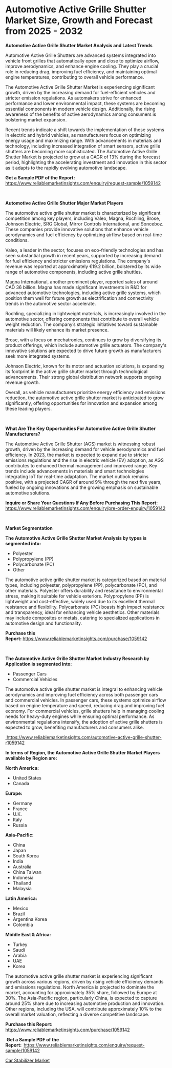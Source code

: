 <p><h1>Automotive Active Grille Shutter Market Size, Growth and Forecast from 2025 - 2032</h1></p><p><strong>Automotive Active Grille Shutter Market Analysis and Latest Trends</strong></p>
<p><p>Automotive Active Grille Shutters are advanced systems integrated into vehicle front grilles that automatically open and close to optimize airflow, improve aerodynamics, and enhance engine cooling. They play a crucial role in reducing drag, improving fuel efficiency, and maintaining optimal engine temperatures, contributing to overall vehicle performance.</p><p>The Automotive Active Grille Shutter Market is experiencing significant growth, driven by the increasing demand for fuel-efficient vehicles and stricter emission regulations. As automakers strive for enhanced performance and lower environmental impact, these systems are becoming essential components in modern vehicle design. Additionally, the rising awareness of the benefits of active aerodynamics among consumers is bolstering market expansion.</p><p>Recent trends indicate a shift towards the implementation of these systems in electric and hybrid vehicles, as manufacturers focus on optimizing energy usage and maximizing range. With advancements in materials and technology, including increased integration of smart sensors, active grille shutters are becoming more sophisticated. The Automotive Active Grille Shutter Market is projected to grow at a CAGR of 13% during the forecast period, highlighting the accelerating investment and innovation in this sector as it adapts to the rapidly evolving automotive landscape.</p></p>
<p><strong>Get a Sample PDF of the Report:&nbsp;</strong> <a href="https://www.reliablemarketinsights.com/enquiry/request-sample/1059142?utm_campaign=2885&utm_medium=2&utm_source=Github&utm_content=ia&utm_term=30032025&utm_id=automotive-active-grille-shutter">https://www.reliablemarketinsights.com/enquiry/request-sample/1059142</a></p>
<p>&nbsp;</p>
<p><strong>Automotive Active Grille Shutter Major Market Players</strong></p>
<p><p>The automotive active grille shutter market is characterized by significant competition among key players, including Valeo, Magna, Rochling, Brose, Johnson Electric, SRG Global, Mirror Controls International, and Sonceboz. These companies provide innovative solutions that enhance vehicle aerodynamics and fuel efficiency by optimizing airflow based on real-time conditions.</p><p>Valeo, a leader in the sector, focuses on eco-friendly technologies and has seen substantial growth in recent years, supported by increasing demand for fuel efficiency and stricter emissions regulations. The company's revenue was reported at approximately €19.2 billion, bolstered by its wide range of automotive components, including active grille shuttles.</p><p>Magna International, another prominent player, reported sales of around CAD 36 billion. Magna has made significant investments in R&D for advanced automotive technologies, including active grille systems, which position them well for future growth as electrification and connectivity trends in the automotive sector accelerate.</p><p>Rochling, specializing in lightweight materials, is increasingly involved in the automotive sector, offering components that contribute to overall vehicle weight reduction. The company’s strategic initiatives toward sustainable materials will likely enhance its market presence.</p><p>Brose, with a focus on mechatronics, continues to grow by diversifying its product offerings, which include automotive grille actuators. The company's innovative solutions are expected to drive future growth as manufacturers seek more integrated systems.</p><p>Johnson Electric, known for its motor and actuation solutions, is expanding its footprint in the active grille shutter market through technological advancements. Their strong global distribution network supports ongoing revenue growth.</p><p>Overall, as vehicle manufacturers prioritize energy efficiency and emissions reduction, the automotive active grille shutter market is anticipated to grow significantly, offering opportunities for innovation and expansion among these leading players.</p></p>
<p>&nbsp;</p>
<p><strong>What Are The Key Opportunities For Automotive Active Grille Shutter Manufacturers?</strong></p>
<p><p>The Automotive Active Grille Shutter (AGS) market is witnessing robust growth, driven by the increasing demand for vehicle aerodynamics and fuel efficiency. In 2023, the market is expected to expand due to stricter emissions regulations and the rise in electric vehicle (EV) adoption, as AGS contributes to enhanced thermal management and improved range. Key trends include advancements in materials and smart technologies integrating IoT for real-time adaptation. The market outlook remains positive, with a projected CAGR of around 9% through the next five years, fueled by ongoing innovations and the growing emphasis on sustainable automotive solutions.</p></p>
<p><strong>Inquire or Share Your Questions If Any Before Purchasing This Report:</strong> <a href="https://www.reliablemarketinsights.com/enquiry/pre-order-enquiry/1059142?utm_campaign=2885&utm_medium=2&utm_source=Github&utm_content=ia&utm_term=30032025&utm_id=automotive-active-grille-shutter">https://www.reliablemarketinsights.com/enquiry/pre-order-enquiry/1059142</a></p>
<p>&nbsp;</p>
<p><strong>Market Segmentation</strong></p>
<p><strong>The Automotive Active Grille Shutter Market Analysis by types is segmented into:</strong></p>
<p><ul><li>Polyester</li><li>Polypropylene (PP)</li><li>Polycarbonate (PC)</li><li>Other</li></ul></p>
<p><p>The automotive active grille shutter market is categorized based on material types, including polyester, polypropylene (PP), polycarbonate (PC), and other materials. Polyester offers durability and resistance to environmental stress, making it suitable for vehicle exteriors. Polypropylene (PP) is lightweight and cost-effective, widely used due to its excellent thermal resistance and flexibility. Polycarbonate (PC) boasts high impact resistance and transparency, ideal for enhancing vehicle aesthetics. Other materials may include composites or metals, catering to specialized applications in automotive design and functionality.</p></p>
<p><strong>Purchase this Report:&nbsp;</strong><a href="https://www.reliablemarketinsights.com/purchase/1059142?utm_campaign=2885&utm_medium=2&utm_source=Github&utm_content=ia&utm_term=30032025&utm_id=automotive-active-grille-shutter">https://www.reliablemarketinsights.com/purchase/1059142</a></p>
<p>&nbsp;</p>
<p><strong>The Automotive Active Grille Shutter Market Industry Research by Application is segmented into:</strong></p>
<p><ul><li>Passenger Cars</li><li>Commercial Vehicles</li></ul></p>
<p><p>The automotive active grille shutter market is integral to enhancing vehicle aerodynamics and improving fuel efficiency across both passenger cars and commercial vehicles. In passenger cars, these systems optimize airflow based on engine temperature and speed, reducing drag and improving fuel economy. For commercial vehicles, grille shutters help in managing cooling needs for heavy-duty engines while ensuring optimal performance. As environmental regulations intensify, the adoption of active grille shutters is expected to grow, benefiting manufacturers and consumers alike.</p></p>
<p><a href="https://www.reliablemarketinsights.com/automotive-active-grille-shutter-r1059142?utm_campaign=2885&utm_medium=2&utm_source=Github&utm_content=ia&utm_term=30032025&utm_id=automotive-active-grille-shutter">&nbsp;https://www.reliablemarketinsights.com/automotive-active-grille-shutter-r1059142</a></p>
<p><strong>In terms of Region, the Automotive Active Grille Shutter Market Players available by Region are:</strong></p>
<p>
    <p> <strong> North America: </strong>
        <ul>
            <li>United States</li>
            <li>Canada</li>
        </ul>
        </p> 
    <p> <strong> Europe: </strong>
        <ul>
            <li>Germany</li>
            <li>France</li>
            <li>U.K.</li>
            <li>Italy</li>
            <li>Russia</li>
        </ul>
        </p> 
    <p> <strong> Asia-Pacific: </strong>
        <ul>
            <li>China</li>
            <li>Japan</li>
            <li>South Korea</li>
            <li>India</li>
            <li>Australia</li>
            <li>China Taiwan</li>
            <li>Indonesia</li>
            <li>Thailand</li>
            <li>Malaysia</li>
        </ul>
        </p> 
    <p> <strong> Latin America: </strong>
        <ul>
            <li>Mexico</li>
            <li>Brazil</li>
            <li>Argentina Korea</li>
            <li>Colombia</li>
        </ul>
        </p> 
    <p> <strong> Middle East & Africa: </strong>
        <ul>
            <li>Turkey</li>
            <li>Saudi</li>
            <li>Arabia</li>
            <li>UAE</li>
            <li>Korea</li>
        </ul>
    </p>
    </p>
<p><p>The automotive active grille shutter market is experiencing significant growth across various regions, driven by rising vehicle efficiency demands and emissions regulations. North America is projected to dominate the market, accounting for approximately 35% share, followed by Europe at 30%. The Asia-Pacific region, particularly China, is expected to capture around 25% share due to increasing automotive production and innovation. Other regions, including the USA, will contribute approximately 10% to the overall market valuation, reflecting a diverse competitive landscape.</p></p>
<p><strong>Purchase this Report: </strong><a href="https://www.reliablemarketinsights.com/purchase/1059142?utm_campaign=2885&utm_medium=2&utm_source=Github&utm_content=ia&utm_term=30032025&utm_id=automotive-active-grille-shutter">https://www.reliablemarketinsights.com/purchase/1059142</a></p>
<p>&nbsp;<strong>Get a Sample PDF of the Report:&nbsp;&nbsp;</strong><a href="https://www.reliablemarketinsights.com/enquiry/request-sample/1059142?utm_campaign=2885&utm_medium=2&utm_source=Github&utm_content=ia&utm_term=30032025&utm_id=automotive-active-grille-shutter">https://www.reliablemarketinsights.com/enquiry/request-sample/1059142</a></p>
<p><strong></strong></p>
<p><p><a href="https://github.com/ajayanhaizan/Market-Research-Report-List-1/blob/main/car-stabilizer-market.md?utm_campaign=2885&utm_medium=2&utm_source=Github&utm_content=ia&utm_term=30032025&utm_id=automotive-active-grille-shutter">Car Stabilizer Market</a></p></p>